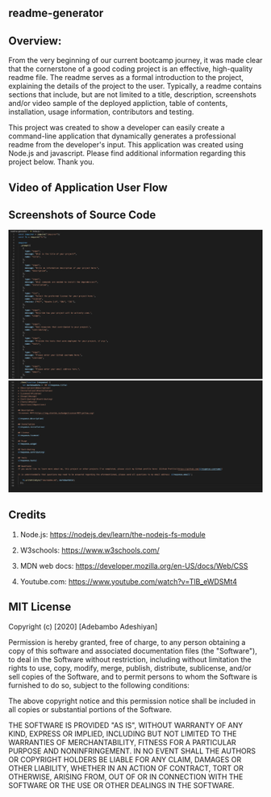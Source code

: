 ## readme-generator

## Overview:

From the very beginning of our current bootcamp journey, it was made clear that the cornerstone of a good coding project is an effective, high-quality readme file. The readme serves as a formal introduction to the project, explaining the details of the project to the user. Typically, a readme contains sections that include, but are not limited to a title, description, screenshots and/or video sample of the deployed appliction, table of contents, installation, usage information, contributors and testing.

This project was created to show a developer can easily create a command-line application that dynamically generates a professional readme from the developer's input. This application was created using Node.js and javascript. Please find additional information regarding this project below. Thank you. 

## Video of Application User Flow



## Screenshots of Source Code

![Adeshiyan Readme Generator](./assets/readmesnapshot1.png)
![Adeshiyan Readme Generator](./assets/readmesnapshot2.png)

## Credits

1. Node.js: https://nodejs.dev/learn/the-nodejs-fs-module

2. W3schools: https://www.w3schools.com/

3. MDN web docs: https://developer.mozilla.org/en-US/docs/Web/CSS

4. Youtube.com: https://www.youtube.com/watch?v=TlB_eWDSMt4

## MIT License

Copyright (c) [2020] [Adebambo Adeshiyan]

Permission is hereby granted, free of charge, to any person obtaining a copy
of this software and associated documentation files (the "Software"), to deal
in the Software without restriction, including without limitation the rights
to use, copy, modify, merge, publish, distribute, sublicense, and/or sell
copies of the Software, and to permit persons to whom the Software is
furnished to do so, subject to the following conditions:

The above copyright notice and this permission notice shall be included in all
copies or substantial portions of the Software.

THE SOFTWARE IS PROVIDED "AS IS", WITHOUT WARRANTY OF ANY KIND, EXPRESS OR
IMPLIED, INCLUDING BUT NOT LIMITED TO THE WARRANTIES OF MERCHANTABILITY,
FITNESS FOR A PARTICULAR PURPOSE AND NONINFRINGEMENT. IN NO EVENT SHALL THE
AUTHORS OR COPYRIGHT HOLDERS BE LIABLE FOR ANY CLAIM, DAMAGES OR OTHER
LIABILITY, WHETHER IN AN ACTION OF CONTRACT, TORT OR OTHERWISE, ARISING FROM,
OUT OF OR IN CONNECTION WITH THE SOFTWARE OR THE USE OR OTHER DEALINGS IN THE
SOFTWARE.
